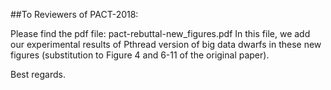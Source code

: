 
##To Reviewers of PACT-2018:
 
  Please find the pdf file: pact-rebuttal-new_figures.pdf
  In this file, we add our experimental results of Pthread version of big data dwarfs in these new figures (substitution to Figure 4 and 6-11 of the original paper).
    
    
Best regards.
